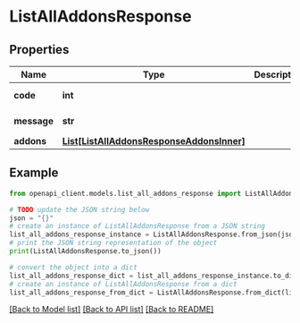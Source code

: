 # ListAllAddonsResponse


## Properties

Name | Type | Description | Notes
------------ | ------------- | ------------- | -------------
**code** | **int** |  | [optional] [readonly] 
**message** | **str** |  | [optional] [readonly] 
**addons** | [**List[ListAllAddonsResponseAddonsInner]**](ListAllAddonsResponseAddonsInner.md) |  | [optional] 

## Example

```python
from openapi_client.models.list_all_addons_response import ListAllAddonsResponse

# TODO update the JSON string below
json = "{}"
# create an instance of ListAllAddonsResponse from a JSON string
list_all_addons_response_instance = ListAllAddonsResponse.from_json(json)
# print the JSON string representation of the object
print(ListAllAddonsResponse.to_json())

# convert the object into a dict
list_all_addons_response_dict = list_all_addons_response_instance.to_dict()
# create an instance of ListAllAddonsResponse from a dict
list_all_addons_response_from_dict = ListAllAddonsResponse.from_dict(list_all_addons_response_dict)
```
[[Back to Model list]](../README.md#documentation-for-models) [[Back to API list]](../README.md#documentation-for-api-endpoints) [[Back to README]](../README.md)


